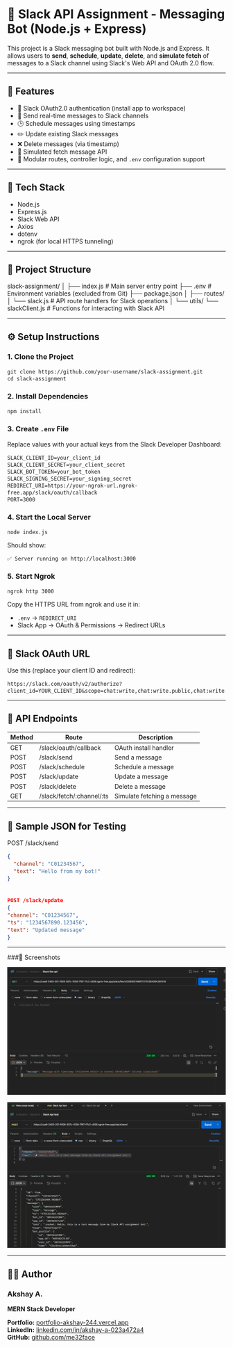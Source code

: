 # 🚀 Slack API Assignment - Messaging Bot (Node.js + Express)

This project is a Slack messaging bot built with Node.js and Express. It allows users to **send**, **schedule**, **update**, **delete**, and **simulate fetch** of messages to a Slack channel using Slack's Web API and OAuth 2.0 flow.

---

## 📌 Features

- 🔐 Slack OAuth2.0 authentication (install app to workspace)
- 💬 Send real-time messages to Slack channels
- 🕒 Schedule messages using timestamps
- ✏️ Update existing Slack messages
- ❌ Delete messages (via timestamp)
- 🔎 Simulated fetch message API
- 🧪 Modular routes, controller logic, and `.env` configuration support

---

## 🧱 Tech Stack

- Node.js
- Express.js
- Slack Web API
- Axios
- dotenv
- ngrok (for local HTTPS tunneling)

---

## 📂 Project Structure

slack-assignment/
│
├── index.js               # Main server entry point
├── .env                   # Environment variables (excluded from Git)
├── package.json
│
├── routes/
│   └── slack.js           # API route handlers for Slack operations
│
└── utils/
    └── slackClient.js     # Functions for interacting with Slack API

---

## ⚙️ Setup Instructions

### 1. Clone the Project

    git clone https://github.com/your-username/slack-assignment.git
    cd slack-assignment

### 2. Install Dependencies

    npm install

### 3. Create `.env` File

Replace values with your actual keys from the Slack Developer Dashboard:

    SLACK_CLIENT_ID=your_client_id
    SLACK_CLIENT_SECRET=your_client_secret
    SLACK_BOT_TOKEN=your_bot_token
    SLACK_SIGNING_SECRET=your_signing_secret
    REDIRECT_URI=https://your-ngrok-url.ngrok-free.app/slack/oauth/callback
    PORT=3000

### 4. Start the Local Server

    node index.js

Should show:

    ✅ Server running on http://localhost:3000

### 5. Start Ngrok

    ngrok http 3000

Copy the HTTPS URL from ngrok and use it in:
- `.env` → `REDIRECT_URI`
- Slack App → OAuth & Permissions → Redirect URLs

---

## 🔐 Slack OAuth URL

Use this (replace your client ID and redirect):

    https://slack.com/oauth/v2/authorize?client_id=YOUR_CLIENT_ID&scope=chat:write,chat:write.public,chat:write.customize,channels:read,groups:read,channels:history&redirect_uri=YOUR_REDIRECT_URI

---

## 📮 API Endpoints

| Method | Route                            | Description                  |
|--------|----------------------------------|------------------------------|
| GET    | /slack/oauth/callback            | OAuth install handler        |
| POST   | /slack/send                      | Send a message               |
| POST   | /slack/schedule                  | Schedule a message           |
| POST   | /slack/update                    | Update a message             |
| POST   | /slack/delete                    | Delete a message             |
| GET    | /slack/fetch/:channel/:ts        | Simulate fetching a message  |

---

## 🧪 Sample JSON for Testing

POST /slack/send
```json
{
  "channel": "C01234567",
  "text": "Hello from my bot!"
}


POST /slack/update
{
"channel": "C01234567",
"ts": "1234567890.123456",
"text": "Updated message"
}
```
---

###📸 Screenshots


![alt text](image.png)

![alt text](image-1.png)


---

## 🙋‍♂️ Author

<h3><strong>Akshay A.</strong></h3>
<p><strong>MERN Stack Developer</strong></p>

<p>
  <strong>Portfolio:</strong> <a href="https://portfolio-akshay-244.vercel.app" target="_blank">portfolio-akshay-244.vercel.app</a><br>
  <strong>LinkedIn:</strong> <a href="https://www.linkedin.com/in/akshay-a-023a472a4" target="_blank">linkedin.com/in/akshay-a-023a472a4</a><br>
  <strong>GitHub:</strong> <a href="https://github.com/me32face" target="_blank">github.com/me32face</a>
</p>

